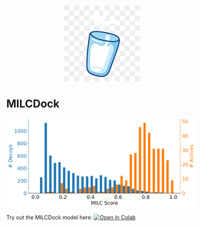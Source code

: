 <p align="center">
  <img src="https://github.com/dellacortelab/milcdock/blob/main/data/figures/milk.jpg" alt="drawing" width="200"/>
</p>

# MILCDock

<img src="https://github.com/dellacortelab/milcdock/blob/main/data/figures/reni_dude-lit-pcba_ensemble_hist.png" alt="drawing" width="500"/>

Try out the MILCDock model here:
[![Open In Colab](https://colab.research.google.com/assets/colab-badge.svg)](https://colab.research.google.com/github/dellacortelab/milcdock/blob/main/src/milc_dock_eval.ipynb)

